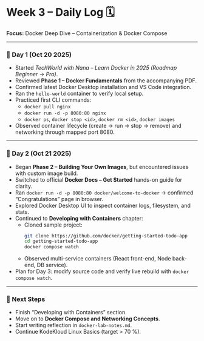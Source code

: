 # Week 3 – Daily Log 🗓️  
**Focus:** Docker Deep Dive – Containerization & Docker Compose  

---

### 🧭 Day 1 (Oct 20 2025)
- Started *TechWorld with Nana – Learn Docker in 2025 (Roadmap Beginner → Pro)*.  
- Reviewed **Phase 1 – Docker Fundamentals** from the accompanying PDF.  
- Confirmed latest Docker Desktop installation and VS Code integration.  
- Ran the `hello-world` container to verify local setup.  
- Practiced first CLI commands:  
  - `docker pull nginx`  
  - `docker run -d -p 8080:80 nginx`  
  - `docker ps`, `docker stop <id>`, `docker rm <id>`, `docker images`  
- Observed container lifecycle (create → run → stop → remove) and networking through mapped port 8080.  

---

### 🐳 Day 2 (Oct 21 2025)
- Began **Phase 2 – Building Your Own Images**, but encountered issues with custom image build.  
- Switched to official **Docker Docs – Get Started** hands-on guide for clarity.  
- Ran `docker run -d -p 8080:80 docker/welcome-to-docker` → confirmed “Congratulations” page in browser.  
- Explored Docker Desktop UI to inspect container logs, filesystem, and stats.  
- Continued to **Developing with Containers** chapter:  
  - Cloned sample project:  
    ```bash
    git clone https://github.com/docker/getting-started-todo-app
    cd getting-started-todo-app
    docker compose watch
    ```  
  - Observed multi-service containers (React front-end, Node back-end, DB service).  
- Plan for Day 3: modify source code and verify live rebuild with `docker compose watch`.  

---

### 📅 Next Steps
- Finish “Developing with Containers” section.  
- Move on to **Docker Compose and Networking Concepts**.  
- Start writing reflection in `docker-lab-notes.md`.  
- Continue KodeKloud Linux Basics (target > 70 %).  
